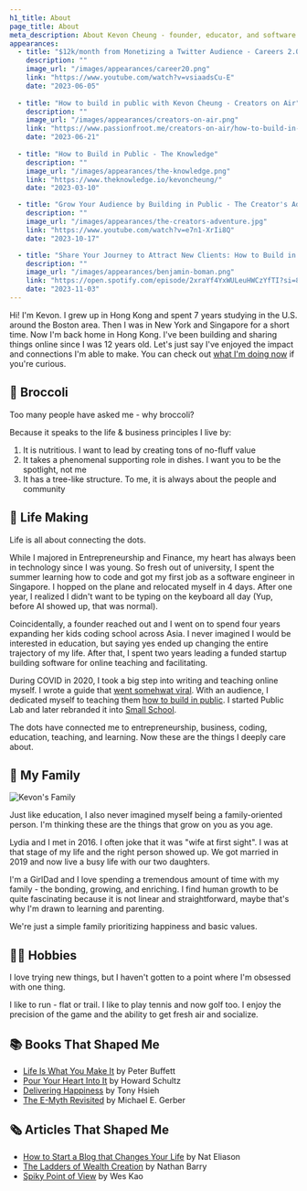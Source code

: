 ```yaml
---
h1_title: About
page_title: About
meta_description: About Kevon Cheung - founder, educator, and software engineer
appearances:
  - title: "$12k/month from Monetizing a Twitter Audience - Careers 2.0"
    description: ""
    image_url: "/images/appearances/career20.png"
    link: "https://www.youtube.com/watch?v=vsiaadsCu-E"
    date: "2023-06-05"
  
  - title: "How to build in public with Kevon Cheung - Creators on Air"
    description: ""
    image_url: "/images/appearances/creators-on-air.png"
    link: "https://www.passionfroot.me/creators-on-air/how-to-build-in-public-with-kevon-cheung"
    date: "2023-06-21"
    
  - title: "How to Build in Public - The Knowledge"
    description: ""
    image_url: "/images/appearances/the-knowledge.png"
    link: "https://www.theknowledge.io/kevoncheung/"
    date: "2023-03-10"

  - title: "Grow Your Audience by Building in Public - The Creator's Adventure"
    description: ""
    image_url: "/images/appearances/the-creators-adventure.jpg"
    link: "https://www.youtube.com/watch?v=e7n1-XrIi8Q"
    date: "2023-10-17"

  - title: "Share Your Journey to Attract New Clients: How to Build in Public - Benjamin Boman"
    description: ""
    image_url: "/images/appearances/benjamin-boman.png"
    link: "https://open.spotify.com/episode/2xraYf4YxWULeuHWCzYfTI?si=8db86668087f4483"
    date: "2023-11-03"
---
```


Hi! I'm Kevon. I grew up in Hong Kong and spent 7 years studying in the U.S. around the Boston area. Then I was in New York and Singapore for a short time. Now I'm back home in Hong Kong. I've been building and sharing things online since I was 12 years old. Let's just say I've enjoyed the impact and connections I'm able to make. You can check out [what I'm doing now](/now) if you're curious.

## 🥦 Broccoli

Too many people have asked me - why broccoli?

Because it speaks to the life & business principles I live by:
‍
1. It is nutritious. I want to lead by creating tons of no-fluff value
2. It takes a phenomenal supporting role in dishes. I want you to be the spotlight, not me
3. It has a tree-like structure. To me, it is always about the people and community

## 🌅 Life Making

Life is all about connecting the dots.

While I majored in Entrepreneurship and Finance, my heart has always been in technology since I was young. So fresh out of university, I spent the summer learning how to code and got my first job as a software engineer in Singapore. I hopped on the plane and relocated myself in 4 days. After one year, I realized I didn't want to be typing on the keyboard all day (Yup, before AI showed up, that was normal).

Coincidentally, a founder reached out and I went on to spend four years expanding her kids coding school across Asia. I never imagined I would be interested in education, but saying yes ended up changing the entire trajectory of my life. After that, I spent two years leading a funded startup building software for online teaching and facilitating.

During COVID in 2020, I took a big step into writing and teaching online myself. I wrote a guide that [went somehwat viral](/bip-guide-behind-the-scenes). With an audience, I dedicated myself to teaching them [how to build in public](https://www.smallschool.is/build-in-public). I started Public Lab and later rebranded it into [Small School](https://smallschool.is).

The dots have connected me to entrepreneurship, business, coding, education, teaching, and learning. Now these are the things I deeply care about.

## 🏡 My Family

![Kevon's Family](/images/kevon-family.jpg)

Just like education, I also never imagined myself being a family-oriented person. I'm thinking these are the things that grow on you as you age.

Lydia and I met in 2016. I often joke that it was "wife at first sight". I was at that stage of my life and the right person showed up. We got married in 2019 and now live a busy life with our two daughters. 

I'm a GirlDad and I love spending a tremendous amount of time with my family - the bonding, growing, and enriching. I find human growth to be quite fascinating because it is not linear and straightforward, maybe that's why I'm drawn to learning and parenting.

We're just a simple family prioritizing happiness and basic values.

## 🏌️‍♂️ Hobbies

I love trying new things, but I haven't gotten to a point where I'm obsessed with one thing.

I like to run - flat or trail. I like to play tennis and now golf too. I enjoy the precision of the game and the ability to get fresh air and socialize.


## 📚 Books That Shaped Me

- [Life Is What You Make It](https://amzn.to/3PSW2bO) by Peter Buffett
- [Pour Your Heart Into It](https://www.amazon.com/Pour-Your-Heart-Into-Starbucks-ebook/dp/B00JJ9GD9A) by Howard Schultz
- [Delivering Happiness](https://www.amazon.com/Delivering-Happiness-Profits-Passion-Purpose-ebook/dp/B00FOT936Y) by Tony Hsieh
- [The E-Myth Revisited](https://amzn.to/4hAYxvr) by Michael E. Gerber

## 🗞 Articles That Shaped Me

- [How to Start a Blog that Changes Your Life](https://www.nateliason.com/blog/start-a-blog?ref=kevoncheung.com) by Nat Eliason
- [The Ladders of Wealth Creation](https://nathanbarry.com/wealth-creation/?ref=kevoncheung.com) by Nathan Barry
- [Spiky Point of View](https://www.weskao.com/blog/spiky-point-of-view-lets-get-a-little-controversial?ref=kevoncheung.com) by Wes Kao